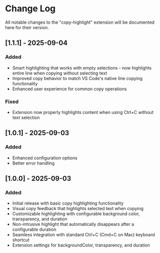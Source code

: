# Change Log

All notable changes to the "copy-highlight" extension will be documented here for their version.

## [1.1.1] - 2025-09-04

### Added

-   Smart highlighting that works with empty selections - now highlights entire line when copying without selecting text
-   Improved copy behavior to match VS Code's native line copying functionality
-   Enhanced user experience for common copy operations

### Fixed

-   Extension now properly highlights content when using Ctrl+C without text selection

## [1.0.1] - 2025-09-03

### Added

-   Enhanced configuration options
-   Better error handling

## [1.0.0] - 2025-09-03

### Added

-   Initial release with basic copy highlighting functionality
-   Visual copy feedback that highlights selected text when copying
-   Customizable highlighting with configurable background color, transparency, and duration
-   Non-intrusive highlight that automatically disappears after a configurable duration
-   Seamless integration with standard Ctrl+C (Cmd+C on Mac) keyboard shortcut
-   Extension settings for backgroundColor, transparency, and duration
